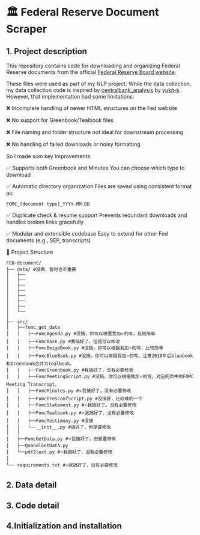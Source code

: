 # 🏛️ Federal Reserve Document Scraper

## 1. Project description

This repository contains code for downloading and organizing Federal Reserve documents from the official [Federal Reserve Board website](https://www.federalreserve.gov/monetarypolicy/fomc_historical_year.htm).

These files were used as part of my NLP project. While the data collection, my data collection code is inspired by [centralbank_analysis](https://github.com/yukit-k/centralbank_analysis) by [yukit-k](https://github.com/yukit-k). 
However, that implementation had some limitations:

❌ Incomplete handling of newer HTML structures on the Fed website

❌ No support for Greenbook/Tealbook files

❌ File naming and folder structure not ideal for downstream processing

❌ No handling of failed downloads or noisy formatting


So I made som key Improvements:

✅ Supports both Greenbook and Minutes	You can choose which type to download

✅ Automatic directory organization	Files are saved using consistent format as:
```
FOMC_[document type]_YYYY-MM-DD
```
✅ Duplicate check & resume support	Prevents redundant downloads and handles broken links gracefully

✅ Modular and extensible codebase	Easy to extend for other Fed documents (e.g., SEP, transcripts)

📁 Project Structure
```
FED-document/
├── data/ #没做，暂时也不重要
│   ├──
│   ├──
│   ├──
│   ├──
│   ├──
│   ├──
│   ├──
│   └──
│
├── src/
│   ├──fomc_get_data
│   │   ├──FomcAgenda.py #没搞，你可以根据我加⭐的写，比较简单
│   │   ├──FomcBase.py #我搞好了，但是可以修改
│   │   ├──FomcBeigeBook.py #没搞，你可以根据我加⭐的写，比较简单
│   │   ├──FomcBlueBook.py #没搞，你可以根据我加⭐的写。注意2010年后bluebook和Greenbook合并为tealbook。
│   │   ├──FomcGreenbook.py #我搞好了，没有必要修改
│   │   ├──FomcMeetingScript.py #没搞，你可以根据我加⭐的写。对应网页中的FOMC Meeting Transcript。
│   │   ├──FomcMinutes.py #⭐我搞好了，没有必要修改
│   │   ├──FomcPresConfScript.py #没搞好，比较难的一个
│   │   ├──FomcStatement.py #⭐我搞好了，没有必要修改
│   │   ├──FomcTealbook.py #⭐我搞好了，没有必要修改
│   │   ├──FomcTestimony.py #没搞
│   │   └──__init__.py #搞好了，但是要修改
│   │
│   ├──FomcGetData.py #⭐我搞好了，但是要修改
│   ├──QuandlGetData.py
│   └──pdf2text.py #⭐我搞好了，没有必要修改
│
└── requirements.txt #⭐我搞好了，没有必要修改
```

## 2. Data detail

## 3. Code detail

## 4.Initialization and installation

